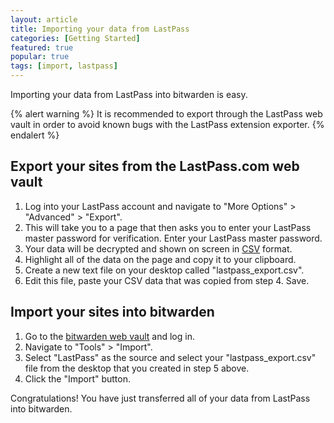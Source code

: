 ```yaml
---
layout: article
title: Importing your data from LastPass
categories: [Getting Started]
featured: true
popular: true
tags: [import, lastpass]
---
```


Importing your data from LastPass into bitwarden is easy. 

{% alert warning %}
It is recommended to export through the LastPass web vault in order to avoid known bugs with the LastPass extension exporter.
{% endalert %}

## Export your sites from the LastPass.com web vault

1. Log into your LastPass account and navigate to "More Options" > "Advanced" > "Export". 
2. This will take you to a page that then asks you to enter your LastPass master password for verification. Enter your LastPass master password.
3. Your data will be decrypted and shown on screen in [CSV][csv] format.
4. Highlight all of the data on the page and copy it to your clipboard.
5. Create a new text file on your desktop called "lastpass_export.csv".
6. Edit this file, paste your CSV data that was copied from step 4. Save.

## Import your sites into bitwarden

1. Go to the [bitwarden web vault][bitwarden-vault] and log in.
2. Navigate to "Tools" > "Import".
3. Select "LastPass" as the source and select your "lastpass_export.csv" file from the desktop that you created in step 5 above.
4. Click the "Import" button.

Congratulations! You have just transferred all of your data from LastPass into bitwarden.

[csv]: https://en.wikipedia.org/wiki/Comma-separated_values
[bitwarden-vault]: https://vault.bitwarden.com
